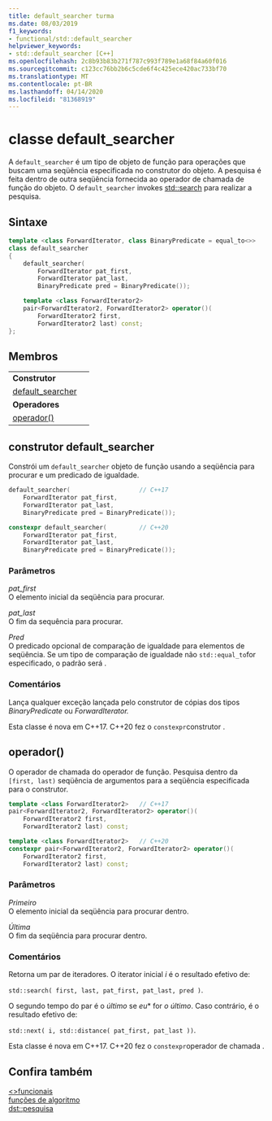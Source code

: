 ```yaml
---
title: default_searcher turma
ms.date: 08/03/2019
f1_keywords:
- functional/std::default_searcher
helpviewer_keywords:
- std::default_searcher [C++]
ms.openlocfilehash: 2c8b93b83b271f787c993f789e1a68f84a60f016
ms.sourcegitcommit: c123cc76bb2b6c5cde6f4c425ece420ac733bf70
ms.translationtype: MT
ms.contentlocale: pt-BR
ms.lasthandoff: 04/14/2020
ms.locfileid: "81368919"
---
```

# <a name="default_searcher-class"></a>classe default_searcher

A `default_searcher` é um tipo de objeto de função para operações que buscam uma seqüência especificada no construtor do objeto. A pesquisa é feita dentro de outra seqüência fornecida ao operador de chamada de função do objeto. O `default_searcher` invokes [std::search](algorithm-functions.md#search) para realizar a pesquisa.

## <a name="syntax"></a>Sintaxe

```cpp
template <class ForwardIterator, class BinaryPredicate = equal_to<>>
class default_searcher
{
    default_searcher(
        ForwardIterator pat_first,
        ForwardIterator pat_last,
        BinaryPredicate pred = BinaryPredicate());

    template <class ForwardIterator2>
    pair<ForwardIterator2, ForwardIterator2> operator()(
        ForwardIterator2 first,
        ForwardIterator2 last) const;
};
```

## <a name="members"></a>Membros

| | |
| - | - |
| **Construtor** | |
| [default_searcher](#default-searcher-constructor) | |
| **Operadores** | |
| [operador()](#operator-call) | |

## <a name="default_searcher-constructor"></a><a name="default-searcher-constructor"></a>construtor default_searcher

Constrói um `default_searcher` objeto de função usando a seqüência para procurar e um predicado de igualdade.

```cpp
default_searcher(                   // C++17
    ForwardIterator pat_first,
    ForwardIterator pat_last,
    BinaryPredicate pred = BinaryPredicate());

constexpr default_searcher(         // C++20
    ForwardIterator pat_first,
    ForwardIterator pat_last,
    BinaryPredicate pred = BinaryPredicate());
```

### <a name="parameters"></a>Parâmetros

*pat_first*\
O elemento inicial da seqüência para procurar.

*pat_last*\
O fim da sequência para procurar.

*Pred*\
O predicado opcional de comparação de igualdade para elementos de seqüência. Se um tipo de comparação de igualdade não `std::equal_to`for especificado, o padrão será .

### <a name="remarks"></a>Comentários

Lança qualquer exceção lançada pelo construtor de cópias dos tipos *BinaryPredicate* ou *ForwardIterator.*

Esta classe é nova em C++17. C++20 fez o `constexpr`construtor .

## <a name="operator"></a><a name="operator-call"></a>operador()

O operador de chamada do operador de função. Pesquisa dentro da `[first, last)` seqüência de argumentos para a seqüência especificada para o construtor.

```cpp
template <class ForwardIterator2>   // C++17
pair<ForwardIterator2, ForwardIterator2> operator()(
    ForwardIterator2 first,
    ForwardIterator2 last) const;

template <class ForwardIterator2>   // C++20
constexpr pair<ForwardIterator2, ForwardIterator2> operator()(
    ForwardIterator2 first,
    ForwardIterator2 last) const;
```

### <a name="parameters"></a>Parâmetros

*Primeiro*\
O elemento inicial da seqüência para procurar dentro.

*Última*\
O fim da seqüência para procurar dentro.

### <a name="remarks"></a>Comentários

Retorna um par de iteradores. O iterator inicial *i* é o resultado efetivo de:

`std::search( first, last, pat_first, pat_last, pred )`.

O segundo tempo do par é o *último* se *eu** for *o último*. Caso contrário, é o resultado efetivo de:

`std::next( i, std::distance( pat_first, pat_last ))`.

Esta classe é nova em C++17. C++20 fez o `constexpr`operador de chamada .

## <a name="see-also"></a>Confira também

[\<>funcionais](functional.md)\
[funções de algoritmo](algorithm-functions.md)\
[dst::pesquisa](algorithm-functions.md#search)
